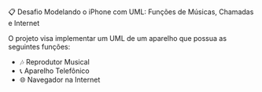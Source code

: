 📋 Desafio Modelando o iPhone com UML: Funções de Músicas, Chamadas e Internet

O projeto visa implementar um UML de um aparelho que possua as seguintes funções:

- 🎶 Reprodutor Musical
- 📞 Aparelho Telefônico
- 🌐 Navegador na Internet

<html>
	<body>
		<div style="text-align: center; ">
			<img src="./UML/UML.png" alt="modelo UML" height="250vh" width="500vw/>
		</div>
	</body>
</html>
